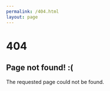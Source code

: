 ```yaml
---
permalink: /404.html
layout: page
---
```


# 404
## Page not found! :(
The requested page could not be found.
